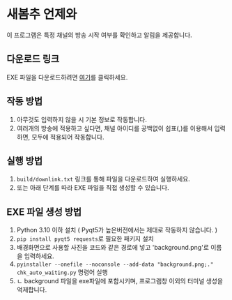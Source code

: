 # 새봄추 언제와
이 프로그램은 특정 채널의 방송 시작 여부를 확인하고 알림을 제공합니다.

## 다운로드 링크
EXE 파일을 다운로드하려면 [여기](https://drive.google.com/file/d/1g8HldDRYY_KFP3Z5qLd3Rr3PgZtip2HY/view?usp=sharing)를 클릭하세요.

## 작동 방법
1. 아무것도 입력하지 않을 시 기본 정보로 작동합니다.
2. 여러개의 방송에 적용하고 싶다면, 채널 아이디를 공백없이 쉽표(,)를 이용해서 입력하면, 모두에 적용되어 작동합니다.

## 실행 방법
1. `build/downlink.txt` 링크를 통해 파일을 다운로드하여 실행하세요.
2. 또는 아래 단계를 따라 EXE 파일을 직접 생성할 수 있습니다.

## EXE 파일 생성 방법
1. Python 3.10 이하 설치 ( Pyqt5가 높은버전에서는 제대로 작동하지 않습니다. )
2. `pip install pyqt5 requests`로 필요한 패키지 설치
3. 배경화면으로 사용할 사진을 코드와 같은 경로에 넣고 'background.png'로 이름을 입력하세요.
4. `pyinstaller --onefile --noconsole --add-data "background.png;." chk_auto_waiting.py` 명령어 실행
5. ㄴ background 파일을 exe파일에 포함시키며, 프로그램창 이외의 터미널 생성을 억제합니다.
